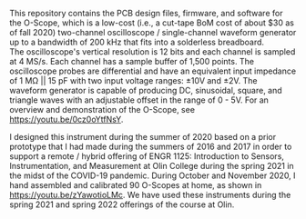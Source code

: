 This repository contains the PCB design files, firmware, and software for the O-Scope, which is a low-cost (i.e., a cut-tape BoM cost of about $30 
as of fall 2020) two-channel oscilloscope / single-channel waveform generator up to a bandwidth of 200 kHz that fits into a solderless breadboard.  
The oscilloscope's vertical resolution is 12 bits and each channel is sampled at 4 MS/s.  Each channel has a sample buffer of 1,500 points.  The 
oscilloscope probes are differential and have an equivalent input impedance of 1 MΩ || 15 pF with two input voltage ranges: ±10V and ±2V.  The 
waveform generator is capable of producing DC, sinusoidal, square, and triangle waves with an adjustable offset in the range of 0 - 5V. For an overview 
and demonstration of the O-Scope, see https://youtu.be/0cz0oYtfNsY.

I designed this instrument during the summer of 2020 based on a prior prototype that I had made during the summers of 2016 and 2017 in order to support 
a remote / hybrid offering of ENGR 1125: Introduction to Sensors, Instrumentation, and Measurement at Olin College during the spring 2021 in the midst 
of the COVID-19 pandemic.  During October and November 2020, I hand assembled and calibrated 90 O-Scopes at home, as shown in https://youtu.be/zYawotioLMc.  We have used these instruments during the spring 2021 and spring 2022 offerings of the course at Olin.
